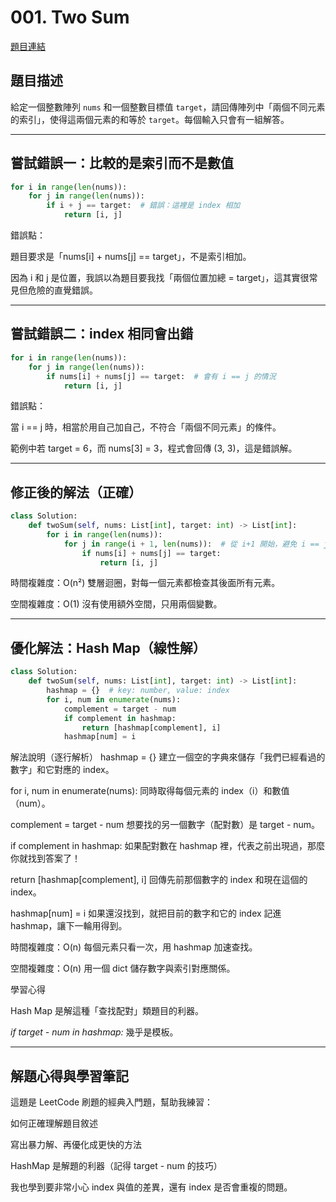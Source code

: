 # 001. Two Sum

[題目連結](https://leetcode.com/problems/two-sum/)

## 題目描述

給定一個整數陣列 `nums` 和一個整數目標值 `target`，請回傳陣列中「兩個不同元素的索引」，使得這兩個元素的和等於 `target`。每個輸入只會有一組解答。

---

## 嘗試錯誤一：比較的是索引而不是數值

```python
for i in range(len(nums)):
    for j in range(len(nums)):
        if i + j == target:  # 錯誤：這裡是 index 相加
            return [i, j]
```

錯誤點：

題目要求是「nums[i] + nums[j] == target」，不是索引相加。

因為 i 和 j 是位置，我誤以為題目要我找「兩個位置加總 = target」，這其實很常見但危險的直覺錯誤。

---

## 嘗試錯誤二：index 相同會出錯

```python
for i in range(len(nums)):
    for j in range(len(nums)):
        if nums[i] + nums[j] == target:  # 會有 i == j 的情況
            return [i, j]
```

錯誤點：

當 i == j 時，相當於用自己加自己，不符合「兩個不同元素」的條件。

範例中若 target = 6，而 nums[3] = 3，程式會回傳 (3, 3)，這是錯誤解。

---

## 修正後的解法（正確）

```python
class Solution:
    def twoSum(self, nums: List[int], target: int) -> List[int]:
        for i in range(len(nums)):
            for j in range(i + 1, len(nums)):  # 從 i+1 開始，避免 i == j
                if nums[i] + nums[j] == target:
                    return [i, j]
```
時間複雜度：O(n²)
雙層迴圈，對每一個元素都檢查其後面所有元素。

空間複雜度：O(1)
沒有使用額外空間，只用兩個變數。

---

## 優化解法：Hash Map（線性解）

```python
class Solution:
    def twoSum(self, nums: List[int], target: int) -> List[int]:
        hashmap = {}  # key: number, value: index
        for i, num in enumerate(nums):
            complement = target - num
            if complement in hashmap:
                return [hashmap[complement], i]
            hashmap[num] = i
```

解法說明（逐行解析）
hashmap = {}
建立一個空的字典來儲存「我們已經看過的數字」和它對應的 index。

for i, num in enumerate(nums):
同時取得每個元素的 index（i）和數值（num）。

complement = target - num
想要找的另一個數字（配對數）是 target - num。

if complement in hashmap:
如果配對數在 hashmap 裡，代表之前出現過，那麼你就找到答案了！

return [hashmap[complement], i]
回傳先前那個數字的 index 和現在這個的 index。

hashmap[num] = i
如果還沒找到，就把目前的數字和它的 index 記進 hashmap，讓下一輪用得到。

時間複雜度：O(n)
每個元素只看一次，用 hashmap 加速查找。

空間複雜度：O(n)
用一個 dict 儲存數字與索引對應關係。

學習心得

Hash Map 是解這種「查找配對」類題目的利器。

*if target - num in hashmap:* 幾乎是模板。

---

## 解題心得與學習筆記

這題是 LeetCode 刷題的經典入門題，幫助我練習：

如何正確理解題目敘述

寫出暴力解、再優化成更快的方法

HashMap 是解題的利器（記得 target - num 的技巧）

我也學到要非常小心 index 與值的差異，還有 index 是否會重複的問題。